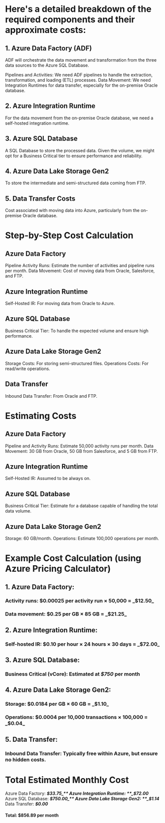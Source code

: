 # Here's a detailed breakdown of the required components and their approximate costs:

## 1. Azure Data Factory (ADF)
ADF will orchestrate the data movement and transformation from the three data sources to the Azure SQL Database.

Pipelines and Activities: We need ADF pipelines to handle the extraction, transformation, and loading (ETL) processes.
Data Movement: We need Integration Runtimes for data transfer, especially for the on-premise Oracle database.

## 2. Azure Integration Runtime
For the data movement from the on-premise Oracle database, we need a self-hosted integration runtime.

## 3. Azure SQL Database
A SQL Database to store the processed data. Given the volume, we might opt for a Business Critical tier to ensure performance and reliability.

## 4. Azure Data Lake Storage Gen2
To store the intermediate and semi-structured data coming from FTP.

## 5. Data Transfer Costs
Cost associated with moving data into Azure, particularly from the on-premise Oracle database.

# Step-by-Step Cost Calculation
## Azure Data Factory
Pipeline Activity Runs: Estimate the number of activities and pipeline runs per month.
Data Movement: Cost of moving data from Oracle, Salesforce, and FTP.

## Azure Integration Runtime
Self-Hosted IR: For moving data from Oracle to Azure.

## Azure SQL Database
Business Critical Tier: To handle the expected volume and ensure high performance.

## Azure Data Lake Storage Gen2
Storage Costs: For storing semi-structured files.
Operations Costs: For read/write operations.

## Data Transfer
Inbound Data Transfer: From Oracle and FTP.

# Estimating Costs
## Azure Data Factory
Pipeline and Activity Runs: Estimate 50,000 activity runs per month.
Data Movement: 30 GB from Oracle, 50 GB from Salesforce, and 5 GB from FTP.

## Azure Integration Runtime
Self-Hosted IR: Assumed to be always on.

## Azure SQL Database
Business Critical Tier: Estimate for a database capable of handling the total data volume.

## Azure Data Lake Storage Gen2
Storage: 60 GB/month.
Operations: Estimate 100,000 operations per month.

# Example Cost Calculation (using Azure Pricing Calculator)
## 1. Azure Data Factory:
### Activity runs: $0.00025 per activity run × 50,000 = _$12.50_
### Data movement: $0.25 per GB × 85 GB = _$21.25_

## 2. Azure Integration Runtime:
### Self-hosted IR: $0.10 per hour × 24 hours × 30 days = _$72.00_

## 3. Azure SQL Database:
### Business Critical (vCore): Estimated at _$750_ per month

## 4. Azure Data Lake Storage Gen2:
### Storage: $0.0184 per GB × 60 GB = _$1.10_
### Operations: $0.0004 per 10,000 transactions × 100,000 = _$0.04_

## 5. Data Transfer:
### Inbound Data Transfer: Typically free within Azure, but ensure no hidden costs.

# Total Estimated Monthly Cost
Azure Data Factory: **_$33.75_**
Azure Integration Runtime: **_$72.00_**
Azure SQL Database: **_$750.00_**
Azure Data Lake Storage Gen2: **_$1.14_**
Data Transfer: **_$0.00_**
#### Total: $856.89 per month
